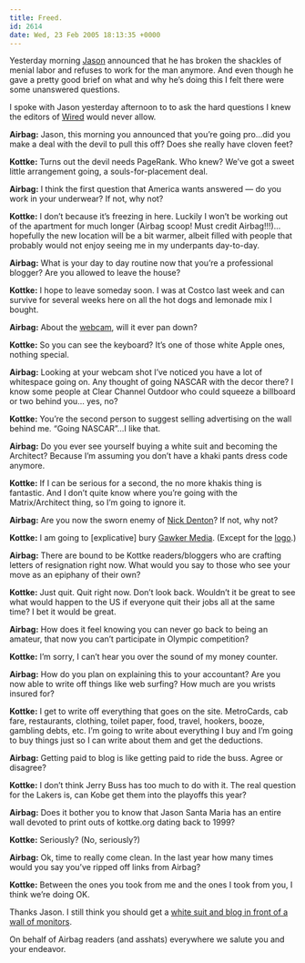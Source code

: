 ```yaml
---
title: Freed.
id: 2614
date: Wed, 23 Feb 2005 18:13:35 +0000
---
```


Yesterday morning [Jason](http://www.kottke.org/05/02/kottke-micropatron) announced that he has broken the shackles of menial labor and refuses to work for the man anymore. And even though he gave a pretty good brief on what and why he’s doing this I felt there were some unanswered questions.  

I spoke with Jason yesterday afternoon to to ask the hard questions I knew the editors of [Wired](http://www.wired.com/news/culture/0,1284,66679,00.html?tw=wn_tophead_3) would never allow.  

<span class="caps">**Airbag:**</span> Jason, this morning you announced that you’re going pro…did you make a deal with the devil to pull this off? Does she really have cloven feet?  

<span class="caps">**Kottke:**</span> Turns out the devil needs PageRank. Who knew? We’ve got a sweet little arrangement going, a souls-for-placement deal.  

<span class="caps">**Airbag:**</span> I think the first question that America wants answered — do you work in your underwear? If not, why not?  

<span class="caps">**Kottke:**</span> I don’t because it’s freezing in here. Luckily I won’t be working out of the apartment for much longer (Airbag scoop! Must credit Airbag!!!)…hopefully the new location will be a bit warmer, albeit filled with people that probably would not enjoy seeing me in my underpants day-to-day.  

<span class="caps">**Airbag:**</span> What is your day to day routine now that you’re a professional blogger? Are you allowed to leave the house?  

<span class="caps">**Kottke:**</span> I hope to leave someday soon. I was at Costco last week and can survive for several weeks here on all the hot dogs and lemonade mix I bought.  

<span class="caps">**Airbag:**</span> About the [webcam](http://www.kottke.org/cam/), will it ever pan down?  

<span class="caps">**Kottke:**</span> So you can see the keyboard? It’s one of those white Apple ones, nothing special.  

<span class="caps">**Airbag:**</span> Looking at your webcam shot I’ve noticed you have a lot of whitespace going on. Any thought of going NASCAR with the decor there? I know some people at Clear Channel Outdoor who could squeeze a billboard or two behind you… yes, no?  

<span class="caps">**Kottke:**</span> You’re the second person to suggest selling advertising on the wall behind me. “Going NASCAR”…I like that.  

<span class="caps">**Airbag:**</span> Do you ever see yourself buying a white suit and becoming the Architect? Because I’m assuming you don’t have a khaki pants dress code anymore.  

<span class="caps">**Kottke:**</span> If I can be serious for a second, the no more khakis thing is fantastic. And I don’t quite know where you’re going with the Matrix/Architect thing, so I’m going to ignore it.  

<span class="caps">**Airbag:**</span> Are you now the sworn enemy of [Nick Denton](http://www.nickdenton.org/)? If not, why not?  

<span class="caps">**Kottke:**</span> I am going to [explicative] bury [Gawker Media](http://www.gawker.com). (Except for the [logo](http://www.kottke.org/02/12/gawker).)  

<span class="caps">**Airbag:**</span> There are bound to be Kottke readers/bloggers who are crafting letters of resignation right now. What would you say to those who see your move as an epiphany of their own?  

<span class="caps">**Kottke:**</span> Just quit. Quit right now. Don’t look back. Wouldn’t it be great to see what would happen to the US if everyone quit their jobs all at the same time? I bet it would be great.  

<span class="caps">**Airbag:**</span> How does it feel knowing you can never go back to being an amateur, that now you can’t participate in Olympic competition?  

<span class="caps">**Kottke:**</span> I’m sorry, I can’t hear you over the sound of my money counter.  

<span class="caps">**Airbag:**</span> How do you plan on explaining this to your accountant? Are you now able to write off things like web surfing? How much are you wrists insured for?  

<span class="caps">**Kottke:**</span> I get to write off everything that goes on the site. MetroCards, cab fare, restaurants, clothing, toilet paper, food, travel, hookers, booze, gambling debts, etc. I’m going to write about everything I buy and I’m going to buy things just so I can write about them and get the deductions.  

<span class="caps">**Airbag:**</span> Getting paid to blog is like getting paid to ride the buss. Agree or disagree?  

<span class="caps">**Kottke:**</span> I don’t think Jerry Buss has too much to do with it. The real question for the Lakers is, can Kobe get them into the playoffs this year?  

<span class="caps">**Airbag:**</span> Does it bother you to know that Jason Santa Maria has an entire wall devoted to print outs of kottke.org dating back to 1999?  

<span class="caps">**Kottke:**</span> Seriously? (No, seriously?)  

<span class="caps">**Airbag:**</span> Ok, time to really come clean. In the last year how many times would you say you’ve ripped off links from Airbag?  

<span class="caps">**Kottke:**</span> Between the ones you took from me and the ones I took from you, I think we’re doing OK.  

Thanks Jason. I still think you should get a [white suit and blog in front of a wall of monitors](http://www.traditioninaction.org/movies/movieimages/007_j_architect.jpg).  

On behalf of Airbag readers (and asshats) everywhere we salute you and your endeavor.






